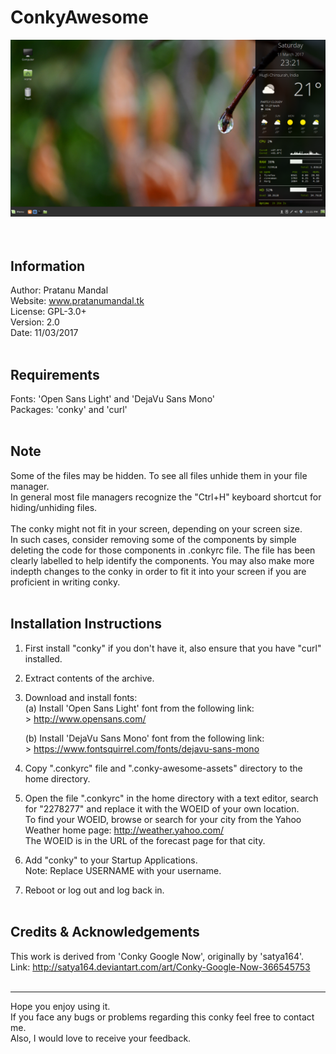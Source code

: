 # ConkyAwesome

![Screenshot 1](./screenshots/screenshot1.png)
<br/><br/><br/>

Information
-----------

Author:    Pratanu Mandal<br/>
Website:   www.pratanumandal.tk<br/>
License:   GPL-3.0+<br/>
Version:   2.0<br/>
Date:      11/03/2017<br/><br/>



Requirements
------------

Fonts:     'Open Sans Light' and 'DejaVu Sans Mono'<br/>
Packages:  'conky' and 'curl'<br/><br/>



Note
----

Some of the files may be hidden. To see all files unhide them in your file manager.<br/>
In general most file managers recognize the "Ctrl+H" keyboard shortcut for hiding/unhiding files.<br/>
<br/>
The conky might not fit in your screen, depending on your screen size.<br/>
In such cases, consider removing some of the components by simple deleting the code for those components in .conkyrc file.
The file has been clearly labelled to help identify the components. You may also make more indepth changes to the conky in order to fit it into your screen if you are proficient in writing conky.<br/><br/>




Installation Instructions
-------------------------

1. First install "conky" if you don't have it, also ensure that you have "curl" installed.<br/>


2. Extract contents of the archive.<br/>


3. Download and install fonts:<br/>
    (a) Install 'Open Sans Light' font from the following link:<br/>
        > http://www.opensans.com/<br/>

    (b) Install 'DejaVu Sans Mono' font from  the following link:<br/>
           > https://www.fontsquirrel.com/fonts/dejavu-sans-mono<br/>


3. Copy ".conkyrc" file and ".conky-awesome-assets" directory to the home directory.<br/>


4. Open the file ".conkyrc" in the home directory with a text editor, search for "2278277" and replace it with the WOEID of your own location.<br/>
   To find your WOEID, browse or search for your city from the Yahoo Weather home page:  http://weather.yahoo.com/<br/>
   The WOEID is in the URL of the forecast page for that city.<br/>


5. Add "conky" to your Startup Applications.<br/>
   Note: Replace USERNAME with your username.<br/>


6. Reboot or log out and log back in.<br/><br/>



Credits & Acknowledgements
--------------------------

This work is derived from 'Conky Google Now', originally by 'satya164'.<br/>
Link: http://satya164.deviantart.com/art/Conky-Google-Now-366545753<br/><br/>


------------------------------------------------------------------------------

Hope you enjoy using it.<br/>
If you face any bugs or problems regarding this conky feel free to contact me.<br/>
Also, I would love to receive your feedback.<br/>
